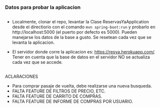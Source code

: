 ### Datos para probar la aplicacion ###
##
* Localmente, clonar el repo, levantar la Clase ReservasYaApplication desde el directiorio con el comando 
`mvn spring-boot:run` y probarlo en http://localhost:5000 (el puerto por defecto es 5000). Pueden manejarse los datos de la base a gusto. Se resetean cada vez que se levanta la aplicacion.

* El servidor donde corre la aplicacion es: https://resya.herokuapp.com/. Tener en cuenta que la base de datos en el servidor NO se actualiza cada vez que se accede.

##
ACLARACIONES

* Para comprar pasaje de vuelta, debe realizarse una nueva busqueda. 
* FALTA FEATURE DE FILTROS DE PRECIO, ETC.
* FALTA FEATURE DE CARRITO DE COMPRAS.
* FALTA FEATURE DE INFORME DE COMPRAS POR USUARIO. 